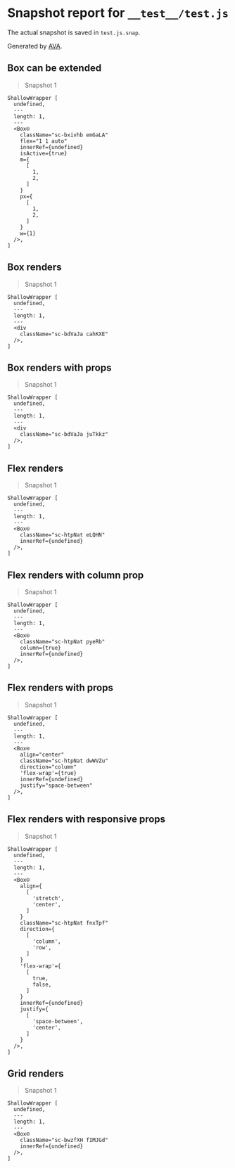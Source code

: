 # Snapshot report for `__test__/test.js`

The actual snapshot is saved in `test.js.snap`.

Generated by [AVA](https://ava.li).

## Box can be extended

> Snapshot 1

    ShallowWrapper [
      undefined,
      ---
      length: 1,
      ---
      <Box⍟
        className="sc-bxivhb emGaLA"
        flex="1 1 auto"
        innerRef={undefined}
        isActive={true}
        m={
          [
            1,
            2,
          ]
        }
        px={
          [
            1,
            2,
          ]
        }
        w={1}
      />,
    ]

## Box renders

> Snapshot 1

    ShallowWrapper [
      undefined,
      ---
      length: 1,
      ---
      <div
        className="sc-bdVaJa cahKXE"
      />,
    ]

## Box renders with props

> Snapshot 1

    ShallowWrapper [
      undefined,
      ---
      length: 1,
      ---
      <div
        className="sc-bdVaJa juTkkz"
      />,
    ]

## Flex renders

> Snapshot 1

    ShallowWrapper [
      undefined,
      ---
      length: 1,
      ---
      <Box⍟
        className="sc-htpNat eLQHN"
        innerRef={undefined}
      />,
    ]

## Flex renders with column prop

> Snapshot 1

    ShallowWrapper [
      undefined,
      ---
      length: 1,
      ---
      <Box⍟
        className="sc-htpNat pyeRb"
        column={true}
        innerRef={undefined}
      />,
    ]

## Flex renders with props

> Snapshot 1

    ShallowWrapper [
      undefined,
      ---
      length: 1,
      ---
      <Box⍟
        align="center"
        className="sc-htpNat dwWVZu"
        direction="column"
        'flex-wrap'={true}
        innerRef={undefined}
        justify="space-between"
      />,
    ]

## Flex renders with responsive props

> Snapshot 1

    ShallowWrapper [
      undefined,
      ---
      length: 1,
      ---
      <Box⍟
        align={
          [
            'stretch',
            'center',
          ]
        }
        className="sc-htpNat fnxTpf"
        direction={
          [
            'column',
            'row',
          ]
        }
        'flex-wrap'={
          [
            true,
            false,
          ]
        }
        innerRef={undefined}
        justify={
          [
            'space-between',
            'center',
          ]
        }
      />,
    ]

## Grid renders

> Snapshot 1

    ShallowWrapper [
      undefined,
      ---
      length: 1,
      ---
      <Box⍟
        className="sc-bwzfXH fIMJGd"
        innerRef={undefined}
      />,
    ]
